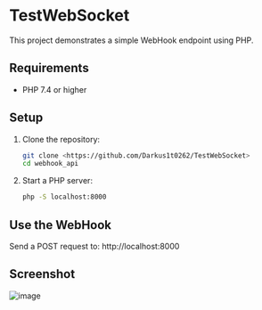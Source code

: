 # TestWebSocket

This project demonstrates a simple WebHook endpoint using PHP.

## Requirements
- PHP 7.4 or higher

## Setup
1. Clone the repository:
   ```bash
   git clone <https://github.com/Darkus1t0262/TestWebSocket>
   cd webhook_api
2. Start a PHP server:
   ```bash
   php -S localhost:8000

## Use the WebHook
Send a POST request to: http://localhost:8000

## Screenshot
![image](https://github.com/user-attachments/assets/4c0b57a2-7886-4644-b116-f06bfc301127)

